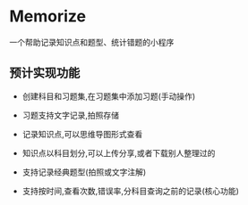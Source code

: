 # Memorize
一个帮助记录知识点和题型、统计错题的小程序
## 预计实现功能
- 创建科目和习题集,在习题集中添加习题(手动操作)
- 习题支持文字记录,拍照存储


- 记录知识点,可以思维导图形式查看
- 知识点以科目划分,可以上传分享,或者下载别人整理过的


- 支持记录经典题型(拍照或文字注解)


- 支持按时间,查看次数,错误率,分科目查询之前的记录(核心功能)
